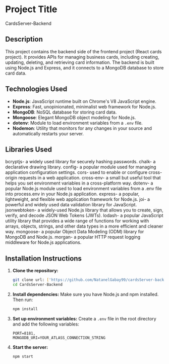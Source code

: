 # Project Title
CardsServer-Backend


## Description
This project contains the backend side of the frontend project (React cards project). It provides APIs for managing business cards, including creating, updating, deleting, and retrieving card information. The backend is built using Node.js and Express, and it connects to a MongoDB database to store card data.

## Technologies Used
- **Node.js**: JavaScript runtime built on Chrome's V8 JavaScript engine.
- **Express**: Fast, unopinionated, minimalist web framework for Node.js.
- **MongoDB**: NoSQL database for storing card data.
- **Mongoose**: Elegant MongoDB object modeling for Node.js.
- **dotenv**: Module to load environment variables from a `.env` file.
- **Nodemon**: Utility that monitors for any changes in your source and automatically restarts your server.

## Libraries Used
bcryptjs- a widely used library for securely hashing passwords.
chalk- a declarative drawing library.
config- a popular module used for managing application configuration settings.
cors- used to enable or configure cross-origin requests in a web application.
cross-env- a small but useful tool that helps you set environment variables in a cross-platform way.
dotenv- a popular Node.js module used to load environment variables from a .env file into process.env in your Node.js application.
express- a popular, lightweight, and flexible web application framework for Node.js.
joi-  a powerful and widely used data validation library for JavaScript.
jsonwebtoken- a widely-used Node.js library that allows you to create, sign, verify, and decode JSON Web Tokens (JWTs).
lodash- a popular JavaScript utility library that provides a wide range of functions for working with arrays, objects, strings, and other data types in a more efficient and cleaner way.
mongoose- a popular Object Data Modeling (ODM) library for MongoDB and Node.js.
morgan- a popular HTTP request logging middleware for Node.js applications.


## Installation Instructions

1. **Clone the repository:**
    ```sh
    git clone url: ['https://github.com/NatanelGabay99/cardsServer-backend.git']
    cd CardsServer-Backend
    ```

2. **Install dependencies:**
    Make sure you have Node.js and npm installed. Then run:
    ```sh
    npm install
    ```

3. **Set up environment variables:**
    Create a `.env` file in the root directory and add the following variables:
    ```env
    PORT=8181,
   MONGODB_URI=YOUR_ATLASS_CONNECTION_STRING
    ```

4. **Start the server:**
    ```sh
    npm start
    ```


